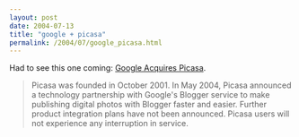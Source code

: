 ```yaml
---
layout: post
date: 2004-07-13
title: "google + picasa"
permalink: /2004/07/google_picasa.html
---
```


Had to see this one coming: [Google Acquires Picasa](http://home.businesswire.com/portal/site/google/index.jsp?ndmViewId=news_view&newsId=20040713005356&newsLang=en).

> Picasa was founded in October 2001. In May 2004, Picasa announced a technology partnership with Google's Blogger service to make publishing digital photos with Blogger faster and easier. Further product integration plans have not been announced. Picasa users will not experience any interruption in service.
